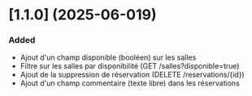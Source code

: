# [1.1.0] (2025-06-019)

### Added

- Ajout d'un champ disponible (booléen) sur les salles
- Filtre sur les salles par disponibilité (GET /salles?disponible=true)
- Ajout de la suppression de réservation (DELETE /reservations/{id})
- Ajout d'un champ commentaire (texte libre) dans les réservations

